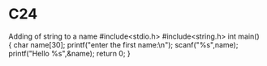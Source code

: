 # C24
Adding of string to a name 
#include<stdio.h>
#include<string.h>
int main()
{
    char name[30];
    printf("enter the first name:\n");
    scanf("%s",name);
    printf("Hello %s",&name);
    return 0;
}
